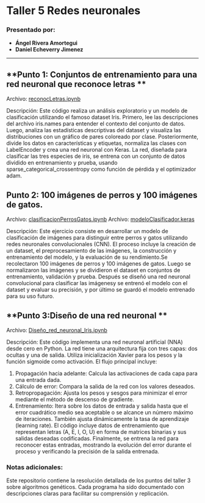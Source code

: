 # Taller 5 Redes neuronales

### Presentado por:
- **Ángel Rivera Amortegui**
- **Daniel Echeverry Jimenez**

---
## **Punto 1: Conjuntos de entrenamiento para una red neuronal que reconoce letras **
Archivo: [reconocLetras.ipynb](./reconocLetras.ipynb)

Descripción:  Este código realiza un análisis exploratorio y un modelo de clasificación utilizando el famoso dataset Iris. Primero, lee las descripciones del archivo iris.names para entender el contexto del conjunto de datos. Luego, analiza las estadísticas descriptivas del dataset y visualiza las distribuciones con un gráfico de pares coloreado por clase. Posteriormente, divide los datos en características y etiquetas, normaliza las clases con LabelEncoder y crea una red neuronal con Keras. La red, diseñada para clasificar las tres especies de iris, se entrena con un conjunto de datos dividido en entrenamiento y prueba, usando sparse_categorical_crossentropy como función de pérdida y el optimizador adam.

## **Punto 2: 100 imágenes de perros y 100 imágenes de gatos.**
Archivo: [clasificacionPerrosGatos.ipynb](./clasificacionPerrosGatos.ipynb)
Archivo: [modeloClasificador.keras](./modeloClasificador.keras)

Descripción:  Este ejercicio consiste en desarrollar un modelo de clasificación de imágenes para distinguir entre perros y gatos utilizando redes neuronales convolucionales (CNN). El proceso incluye la creación de un dataset, el preprocesamiento de las imágenes, la construcción y entrenamiento del modelo, y la evaluación de su rendimiento.Se recolectaron  100 imágenes de perros y 100 imágenes de gatos. Luego se normalizaron las imágenes y se dividieron el dataset en conjuntos de entrenamiento, validación y prueba. Después se diseñó una red neuronal convolucional para clasificar las imágenesy se entrenó el modelo con el dataset y evaluar su precisión, y por último se guardó el modelo entrenado para su uso futuro.

## **Punto 3:Diseño de una red neuronal **
Archivo: [Diseño_red_neuronal_Iris.ipynb](./Diseño_red_neuronal_Iris.ipynb)

Descripción: Este código implementa una red neuronal artificial (NNA) desde cero en Python. La red tiene una arquitectura fija con tres capas: dos ocultas y una de salida. Utiliza inicialización Xavier para los pesos y la función sigmoide como activación. El flujo principal incluye:
1. Propagación hacia adelante: Calcula las activaciones de cada capa para una entrada dada.
2. Cálculo de error: Compara la salida de la red con los valores deseados.
3. Retropropagación: Ajusta los pesos y sesgos para minimizar el error mediante el método de descenso de gradiente.
4. Entrenamiento: Itera sobre los datos de entrada y salida hasta que el error cuadrático medio sea aceptable o se alcance un número máximo de iteraciones. También ajusta dinámicamente la tasa de aprendizaje (learning rate).
El código incluye datos de entrenamiento que representan letras (A, E, I, O, U) en forma de matrices binarias y sus salidas deseadas codificadas. Finalmente, se entrena la red para reconocer estas entradas, mostrando la evolución del error durante el proceso y verificando la precisión de la salida entrenada.

### Notas adicionales:
Este repositorio contiene la resolución detallada de los puntos del taller 3 sobre algoritmos genéticos. Cada programa ha sido documentado con descripciones claras para facilitar su comprensión y replicación.

